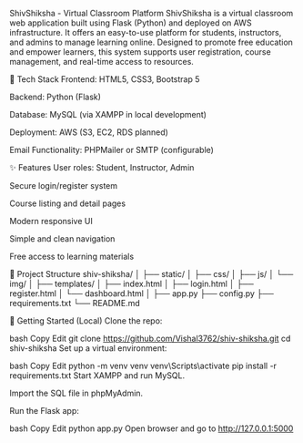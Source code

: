 ShivShiksha - Virtual Classroom Platform
ShivShiksha is a virtual classroom web application built using Flask (Python) and deployed on AWS infrastructure. It offers an easy-to-use platform for students, instructors, and admins to manage learning online. Designed to promote free education and empower learners, this system supports user registration, course management, and real-time access to resources.

🔧 Tech Stack
Frontend: HTML5, CSS3, Bootstrap 5

Backend: Python (Flask)

Database: MySQL (via XAMPP in local development)

Deployment: AWS (S3, EC2, RDS planned)

Email Functionality: PHPMailer or SMTP (configurable)

✨ Features
User roles: Student, Instructor, Admin

Secure login/register system

Course listing and detail pages

Modern responsive UI

Simple and clean navigation

Free access to learning materials


📁 Project Structure
shiv-shiksha/
│
├── static/
│   ├── css/
│   ├── js/
│   └── img/
│
├── templates/
│   ├── index.html
│   ├── login.html
│   ├── register.html
│   └── dashboard.html
│
├── app.py
├── config.py
├── requirements.txt
└── README.md



🚀 Getting Started (Local)
Clone the repo:

bash
Copy
Edit
git clone https://github.com/Vishal3762/shiv-shiksha.git
cd shiv-shiksha
Set up a virtual environment:

bash
Copy
Edit
python -m venv venv
venv\Scripts\activate
pip install -r requirements.txt
Start XAMPP and run MySQL.

Import the SQL file in phpMyAdmin.

Run the Flask app:

bash
Copy
Edit
python app.py
Open browser and go to http://127.0.0.1:5000

